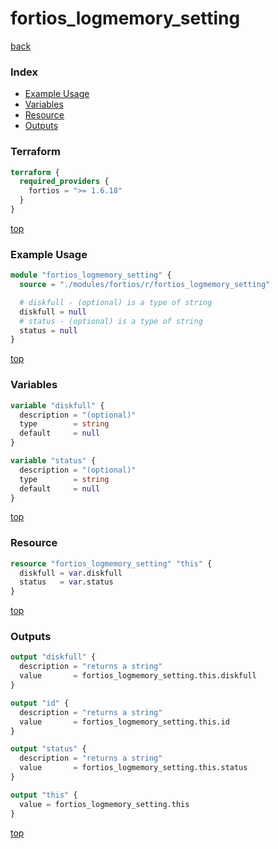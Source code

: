 # fortios_logmemory_setting

[back](../fortios.md)

### Index

- [Example Usage](#example-usage)
- [Variables](#variables)
- [Resource](#resource)
- [Outputs](#outputs)

### Terraform

```terraform
terraform {
  required_providers {
    fortios = ">= 1.6.18"
  }
}
```

[top](#index)

### Example Usage

```terraform
module "fortios_logmemory_setting" {
  source = "./modules/fortios/r/fortios_logmemory_setting"

  # diskfull - (optional) is a type of string
  diskfull = null
  # status - (optional) is a type of string
  status = null
}
```

[top](#index)

### Variables

```terraform
variable "diskfull" {
  description = "(optional)"
  type        = string
  default     = null
}

variable "status" {
  description = "(optional)"
  type        = string
  default     = null
}
```

[top](#index)

### Resource

```terraform
resource "fortios_logmemory_setting" "this" {
  diskfull = var.diskfull
  status   = var.status
}
```

[top](#index)

### Outputs

```terraform
output "diskfull" {
  description = "returns a string"
  value       = fortios_logmemory_setting.this.diskfull
}

output "id" {
  description = "returns a string"
  value       = fortios_logmemory_setting.this.id
}

output "status" {
  description = "returns a string"
  value       = fortios_logmemory_setting.this.status
}

output "this" {
  value = fortios_logmemory_setting.this
}
```

[top](#index)